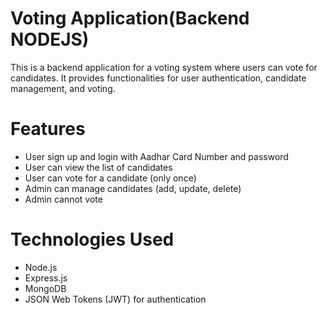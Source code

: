 # Voting Application(Backend NODEJS)
This is a backend application for a voting system where users can vote for candidates. It provides functionalities for user authentication, candidate management, and voting.

# Features
- User sign up and login with Aadhar Card Number and password
- User can view the list of candidates
- User can vote for a candidate (only once)
- Admin can manage candidates (add, update, delete)
- Admin cannot vote

# Technologies Used
- Node.js
- Express.js
- MongoDB
- JSON Web Tokens (JWT) for authentication


